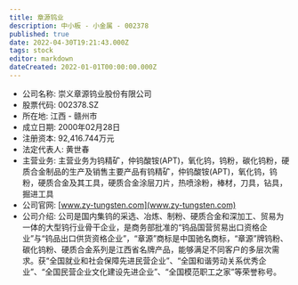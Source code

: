 ```yaml
---
title: 章源钨业
description: 中小板 - 小金属 - 002378
published: true
date: 2022-04-30T19:21:43.000Z
tags: stock
editor: markdown
dateCreated: 2022-01-01T00:00:00.000Z
---
```


- 公司名称: 崇义章源钨业股份有限公司
- 股票代码: 002378.SZ
- 所在地: 江西 - 赣州市
- 成立日期: 2000年02月28日
- 注册资本: 92,416.744万元
- 法定代表人: 黄世春
- 主营业务: 主营业务为钨精矿，仲钨酸铵(APT)，氧化钨，钨粉，碳化钨粉，硬质合金制品的生产及销售主要产品有钨精矿，仲钨酸铵(APT)，氧化钨，钨粉，硬质合金及其工具，硬质合金涂层刀片，热喷涂粉，棒材，刀具，钻具，掘进工具
- 公司官网: [www.zy-tungsten.com](www.zy-tungsten.com)
- 公司介绍: 公司是国内集钨的采选、冶炼、制粉、硬质合金和深加工、贸易为一体的大型钨行业骨干企业，是商务部批准的“钨品国营贸易出口资格企业”与“钨品出口供货资格企业”，“章源”商标是中国驰名商标，“章源”牌钨粉、碳化钨粉、硬质合金系列是江西省名牌产品，能够满足不同客户的多层次需求。获“全国就业和社会保障先进民营企业”、“全国和谐劳动关系优秀企业”、“全国民营企业文化建设先进企业”、“全国模范职工之家”等荣誉称号。


